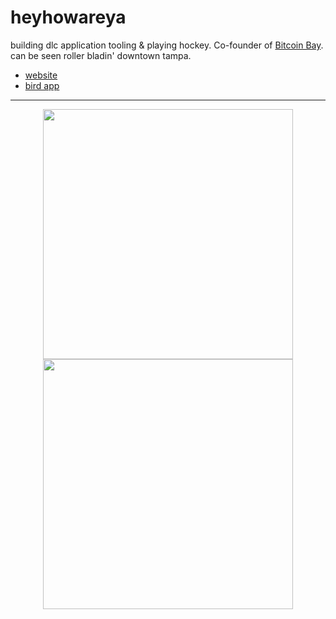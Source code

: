 
# heyhowareya 
building dlc application tooling & playing hockey. Co-founder of [Bitcoin Bay](https://bitcoinbay.foundation). can be seen roller bladin' downtown tampa.

- [website](https://rollerhodl.me)
- [bird app](https://twitter.com/bennyhodl)
---

<p align="center">
  <img src="https://github-readme-stats.vercel.app/api?username=bennyhodl&show_icons=true&theme=bear" width="400">
  <img src="https://github-readme-streak-stats.herokuapp.com?user=bennyhodl&theme=dark&hide_border=true" width="400">
</p>

